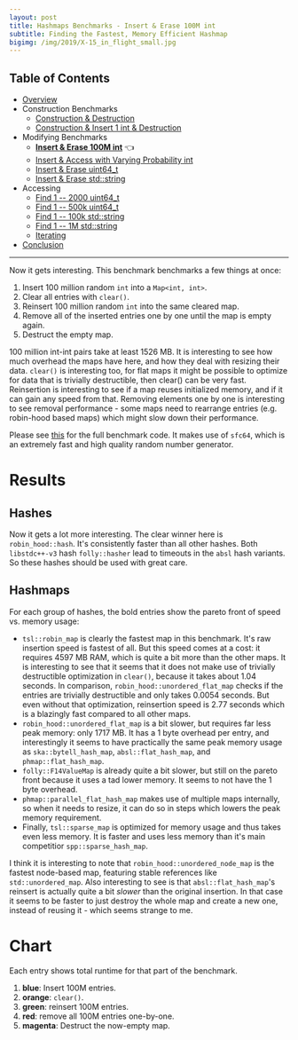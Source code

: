 ```yaml
---
layout: post
title: Hashmaps Benchmarks - Insert & Erase 100M int
subtitle: Finding the Fastest, Memory Efficient Hashmap
bigimg: /img/2019/X-15_in_flight_small.jpg
---
```


## Table of Contents

* [Overview](/2019/04/01/hashmap-benchmarks-01-overview/)
* Construction Benchmarks
   * [Construction & Destruction](/2019/04/01/hashmap-benchmarks-02-01-result-CtorDtorEmptyMap/)
   * [Construction & Insert 1 int & Destruction](/2019/04/01/hashmap-benchmarks-02-02-result-CtorDtorSingleEntryMap/)
* Modifying Benchmarks
   * **[Insert & Erase 100M int](/2019/04/01/hashmap-benchmarks-03-01-result-InsertHugeInt/)** 👈
   * [Insert & Access with Varying Probability int](/2019/04/01/hashmap-benchmarks-03-02-result-RandomDistinct2/)
   * [Insert & Erase uint64_t](/2019/04/01/hashmap-benchmarks-03-03-result-RandomInsertErase/)
   * [Insert & Erase std::string](/2019/04/01/hashmap-benchmarks-03-04-result-RandomInsertEraseStrings/)
* Accessing
   * [Find 1 -- 2000 uint64_t](/2019/04/01/hashmap-benchmarks-04-02-result-RandomFind_2000/)
   * [Find 1 -- 500k uint64_t](/2019/04/01/hashmap-benchmarks-04-03-result-RandomFind_500000/)
   * [Find 1 -- 100k std::string](/2019/04/01/hashmap-benchmarks-04-04-result-RandomFindString/)
   * [Find 1 -- 1M std::string](/2019/04/01/hashmap-benchmarks-04-05-result-RandomFindString_1000000/)
   * [Iterating](/2019/04/01/hashmap-benchmarks-04-06-result-IterateIntegers/)
* [Conclusion](/2019/04/01/hashmap-benchmarks-05-conclusion/)

----

Now it gets interesting. This benchmark benchmarks a few things at once:

1. Insert 100 million random `int` into a `Map<int, int>`.
1. Clear all entries with `clear()`.
1. Reinsert 100 million random `int` into the same cleared map.
1. Remove all of the inserted entries one by one until the map is empty again.
1. Destruct the empty map.

100 million int-int pairs take at least 1526 MB. It is interesting to see how much overhead the maps have here, and how they deal with resizing their data. `clear()` is interesting too, for flat maps it might be possible to optimize for data that is trivially destructible, then clear() can be very fast. Reinsertion is interesting to see if a map reuses initialized memory, and if it can gain any speed from that. Removing elements one by one is interesting to see removal performance - some maps need to rearrange entries (e.g. robin-hood based maps) which might slow down their performance. 

Please see [this](https://github.com/martinus/map_benchmark/blob/master/src/benchmarks/Insert.cpp) for the full benchmark code. It makes use of `sfc64`, which is an extremely fast and high quality random number generator.

# Results

## Hashes

Now it gets a lot more interesting. The clear winner here is `robin_hood::hash`. It's consistently faster than all other hashes. Both `libstdc++-v3` hash `folly::hasher` lead to timeouts in the `absl` hash variants. So these hashes should be used with great care.

## Hashmaps

For each group of hashes, the bold entries show the pareto front of speed vs. memory usage:

* `tsl::robin_map` is clearly the fastest map in this benchmark. It's raw insertion speed is fastest of all. But this speed comes at a cost: it requires 4597 MB RAM, which is quite a bit more than the other maps. It is interesting to see that it seems that it does not make use of trivially destructible optimization in `clear()`, because it takes about 1.04 seconds. In comparison, `robin_hood::unordered_flat_map` checks if the entries are trivially destructible and only takes 0.0054 seconds. But even without that optimization, reinsertion speed is 2.77 seconds which is a blazingly fast compared to all other maps.
* `robin_hood::unordered_flat_map` is a bit slower, but requires far less peak memory: only 1717 MB. It has a 1 byte overhead per entry, and interestingly it seems to have practically the same peak memory usage as `ska::bytell_hash_map`, `absl::flat_hash_map`, and `phmap::flat_hash_map`.
* `folly::F14ValueMap` is already quite a bit slower, but still on the pareto front because it uses a tad lower memory. It seems to not have the 1 byte overhead.
* `phmap::parallel_flat_hash_map` makes use of multiple maps internally, so when it needs to resize, it can do so in steps which lowers the peak memory requirement.
* Finally, `tsl::sparse_map` is optimized for memory usage and thus takes even less memory. It is faster and uses less memory than it's main competitior `spp::sparse_hash_map`.

I think it is interesting to note that `robin_hood::unordered_node_map` is the fastest node-based map, featuring stable references like `std::unordered_map`. Also interesting to see is that `absl::flat_hash_map`'s reinsert is actually quite a bit *slower* than the original insertion. In that case it seems to be faster to just destroy the whole map and create a new one, instead of reusing it - which seems strange to me. 

# Chart
Each entry shows total runtime for that part of the benchmark.

1. **blue**: Insert 100M entries.
1. **orange**: `clear()`.
1. **green**: reinsert 100M entries.
1. **red**: remove all 100M entries one-by-one.
1. **magenta**: Destruct the now-empty map.

<script src="https://cdn.plot.ly/plotly-latest.min.js"></script>
<div id="id_3718d0ae" style="height:260em"></div>
<script>
    var colors = Plotly.d3.scale.category10().range();
    var m0y = [ "phmap::<br>parallel_node_hash_map", "std::unordered_map", "eastl::hash_map", "phmap::node_hash_map", "absl::node_hash_map", "boost::unordered_map", "boost::multi_index::<br>hashed_unique", "folly::F14NodeMap", "spp::sparse_hash_map", "<b>tsl::sparse_map</b>", "robin_hood::<br>unordered_node_map", "<b>phmap::<br>parallel_flat_hash_map</b>", "phmap::flat_hash_map", "<b>folly::F14ValueMap</b>", "absl::flat_hash_map", "ska::bytell_hash_map", "tsl::hopscotch_map", "emilib1::HashMap", "ska::flat_hash_map", "<b>robin_hood::<br>unordered_flat_map</b>", "<b>tsl::robin_map</b>"];
    var m1y = [ "phmap::<br>parallel_node_hash_map", "std::unordered_map", "eastl::hash_map", "phmap::node_hash_map", "absl::node_hash_map", "boost::unordered_map", "boost::multi_index::<br>hashed_unique", "folly::F14NodeMap", "spp::sparse_hash_map", "<b>tsl::sparse_map</b>", "robin_hood::<br>unordered_node_map", "<b>phmap::<br>parallel_flat_hash_map</b>", "phmap::flat_hash_map", "absl::flat_hash_map", "<b>folly::F14ValueMap</b>", "ska::bytell_hash_map", "tsl::hopscotch_map", "emilib1::HashMap", "ska::flat_hash_map", "<b>robin_hood::<br>unordered_flat_map</b>", "<b>tsl::robin_map</b>"];
    var m2y = [ "phmap::<br>parallel_node_hash_map", "std::unordered_map", "phmap::node_hash_map", "absl::node_hash_map", "eastl::hash_map", "boost::unordered_map", "boost::multi_index::<br>hashed_unique", "folly::F14NodeMap", "spp::sparse_hash_map", "<b>tsl::sparse_map</b>", "robin_hood::<br>unordered_node_map", "<b>phmap::<br>parallel_flat_hash_map</b>", "<b>folly::F14ValueMap</b>", "phmap::flat_hash_map", "absl::flat_hash_map", "tsl::hopscotch_map", "ska::bytell_hash_map", "emilib1::HashMap", "ska::flat_hash_map", "<b>robin_hood::<br>unordered_flat_map</b>", "<b>tsl::robin_map</b>"];
    var m3y = [ "phmap::node_hash_map", "phmap::flat_hash_map", "absl::node_hash_map", "absl::flat_hash_map", "phmap::<br>parallel_node_hash_map", "std::unordered_map", "eastl::hash_map", "boost::unordered_map", "boost::multi_index::<br>hashed_unique", "folly::F14NodeMap", "spp::sparse_hash_map", "<b>tsl::sparse_map</b>", "robin_hood::<br>unordered_node_map", "<b>phmap::<br>parallel_flat_hash_map</b>", "<b>folly::F14ValueMap</b>", "tsl::hopscotch_map", "ska::bytell_hash_map", "emilib1::HashMap", "ska::flat_hash_map", "<b>robin_hood::<br>unordered_flat_map</b>", "<b>tsl::robin_map</b>"];
    var m4y = [ "phmap::node_hash_map", "phmap::flat_hash_map", "absl::node_hash_map", "absl::flat_hash_map", "phmap::<br>parallel_node_hash_map", "std::unordered_map", "eastl::hash_map", "boost::unordered_map", "boost::multi_index::<br>hashed_unique", "folly::F14NodeMap", "spp::sparse_hash_map", "<b>tsl::sparse_map</b>", "robin_hood::<br>unordered_node_map", "<b>phmap::<br>parallel_flat_hash_map</b>", "<b>folly::F14ValueMap</b>", "ska::bytell_hash_map", "tsl::hopscotch_map", "emilib1::HashMap", "ska::flat_hash_map", "<b>robin_hood::<br>unordered_flat_map</b>", "<b>tsl::robin_map</b>"];
    var measurement_names = [ "insert 100M int", "clear 100M int", "reinsert 100M int", "remove 100M int", "destructor empty map" ];

    var data = [
        { x: [ 34.137, 39.59545, 41.4139, 25.16405, 24.74455, 33.6502, 32.589349999999996, 19.590899999999998, 24.63375, 20.25805, 16.300649999999997, 14.8356, 14.4437, 14.24495, 10.9056, 11.6269, 11.40575, 10.719100000000001, 9.046545, 8.012775, 6.67978 ],
          y: m0y, name: measurement_names[0] + ' (robin_hood::hash)', type: 'bar', orientation: 'h', yaxis: 'y', marker: { color: colors[0], },
        },
        { x: [ 12.1028, 6.1396999999999995, 11.5892, 12.0769, 12.0696, 5.991065000000001, 5.976805, 11.93455, 2.406165, 0.840023, 1.3073549999999998, 0.0411838, 0.0416275, 0.03022375, 0.0367541, 0.386626, 0.124466, 0.406495, 1.064285, 0.0054538699999999996, 1.044285 ],
          y: m0y, name: measurement_names[1] + ' (robin_hood::hash)', type: 'bar', orientation: 'h', yaxis: 'y', marker: { color: colors[1], },
        },
        { x: [ 49.15565, 24.9743, 18.9979, 40.6358, 40.103, 22.813299999999998, 18.646500000000003, 36.16265, 24.596899999999998, 15.74495, 10.41575, 14.70485, 14.5274, 14.2927, 13.76025, 6.44811, 6.746895, 4.781395, 4.524945, 4.696125, 2.774605 ],
          y: m0y, name: measurement_names[2] + ' (robin_hood::hash)', type: 'bar', orientation: 'h', yaxis: 'y', marker: { color: colors[2], },
        },
        { x: [ 20.184350000000002, 28.9088, 25.4235, 18.14605, 17.445349999999998, 30.212400000000002, 25.7814, 11.9021, 13.6167, 10.20655, 17.3543, 12.91915, 13.039200000000001, 11.11205, 14.00625, 3.93709, 3.7538549999999997, 3.6026049999999996, 2.8115949999999996, 4.192265, 3.1097099999999998 ],
          y: m0y, name: measurement_names[3] + ' (robin_hood::hash)', type: 'bar', orientation: 'h', yaxis: 'y', marker: { color: colors[3], },
        },
        { x: [ 0.1004885, 0.0682477, 0.17683749999999998, 0.09655895, 0.0963347, 0.02218545, 0.0206082, 0.027288350000000003, 0.0140955, 0.8404425, 0.11337, 0.040774450000000004, 0.04153415, 0.0301907, 0.03698745, 0.1236915, 0.05695325, 0.045899800000000004, 0.40677050000000003, 0.03629435, 0.08555170000000001 ],
          y: m0y, name: measurement_names[4] + ' (robin_hood::hash)', type: 'bar', orientation: 'h', yaxis: 'y', marker: { color: colors[4], },
            textposition: 'outside',
            text: [ "116s<br>4198MB", "99.7s<br>3986MB", "97.6s<br>4153MB", "96.1s<br>4690MB", "94.5s<br>4716MB", "92.7s<br>3774MB", "83.0s<br>3774MB", "79.6s<br>4542MB", "65.3s<br>1230MB", "<b>47.9s<br>1120MB</b>", "45.5s<br>2293MB", "<b>42.5s<br>1237MB</b>", "42.1s<br>1719MB", "<b>39.7s<br>1534MB</b>", "38.7s<br>1718MB", "22.5s<br>1717MB", "22.1s<br>3061MB", "19.6s<br>2293MB", "17.9s<br>4600MB", "<b>16.9s<br>1717MB</b>", "<b>13.7s<br>4597MB</b>" ],
        },
        { x: [ 34.6117, 39.59375, 41.094, 25.4925, 24.94295, 33.518, 32.7066, 19.654600000000002, 25.0517, 20.4631, 16.78015, 14.994, 14.49465, 13.859, 14.32375, 11.6955, 11.77035, 10.7469, 9.294364999999999, 8.43496, 6.939814999999999 ],
          y: m1y, name: measurement_names[0] + ' (absl::Hash)', type: 'bar', orientation: 'h', yaxis: 'y2', marker: { color: colors[0], },
        },
        { x: [ 12.0024, 6.247665, 11.635100000000001, 12.0936, 12.0841, 5.902559999999999, 5.9186049999999994, 12.03455, 1.7790599999999999, 0.8233809999999999, 1.311925, 0.04102485, 0.04169955, 0.0394552, 0.032602599999999995, 0.38625149999999997, 0.1255445, 0.42315400000000003, 1.057785, 0.005454795, 1.03822 ],
          y: m1y, name: measurement_names[1] + ' (absl::Hash)', type: 'bar', orientation: 'h', yaxis: 'y2', marker: { color: colors[1], },
        },
        { x: [ 50.950050000000005, 25.6336, 18.396749999999997, 40.935649999999995, 40.49185, 22.317050000000002, 18.2821, 36.23485, 25.652050000000003, 15.808250000000001, 10.5715, 14.75935, 14.50795, 13.85525, 14.5042, 6.563815, 6.951465, 4.9989349999999995, 4.5984300000000005, 5.158825, 2.790685 ],
          y: m1y, name: measurement_names[2] + ' (absl::Hash)', type: 'bar', orientation: 'h', yaxis: 'y2', marker: { color: colors[2], },
        },
        { x: [ 20.27805, 29.275, 25.62465, 18.2598, 17.4488, 29.575899999999997, 25.472450000000002, 12.03345, 13.6759, 10.233450000000001, 17.3748, 13.200099999999999, 12.997, 14.078050000000001, 11.379249999999999, 3.977785, 3.705615, 3.825665, 2.93654, 4.33915, 3.181875 ],
          y: m1y, name: measurement_names[3] + ' (absl::Hash)', type: 'bar', orientation: 'h', yaxis: 'y2', marker: { color: colors[3], },
        },
        { x: [ 0.1023655, 0.06835925, 0.1333965, 0.09735735000000001, 0.11755099999999999, 0.02149635, 0.020614399999999998, 0.0272918, 0.0143814, 0.8354035, 0.1180585, 0.040961449999999996, 0.042618500000000004, 0.0392862, 0.03266905, 0.1216005, 0.058876349999999994, 0.043818449999999995, 0.4047845, 0.0378997, 0.084713 ],
          y: m1y, name: measurement_names[4] + ' (absl::Hash)', type: 'bar', orientation: 'h', yaxis: 'y2', marker: { color: colors[4], },
            textposition: 'outside',
            text: [ "118s<br>4196MB", "101s<br>3986MB", "96.9s<br>4153MB", "96.9s<br>4712MB", "95.1s<br>4734MB", "91.3s<br>3774MB", "82.4s<br>3774MB", "80.0s<br>4542MB", "66.2s<br>1230MB", "<b>48.2s<br>1119MB</b>", "46.2s<br>2293MB", "<b>43.0s<br>1210MB</b>", "42.1s<br>1719MB", "41.9s<br>1718MB", "<b>40.3s<br>1534MB</b>", "22.7s<br>1717MB", "22.6s<br>3061MB", "20.0s<br>2293MB", "18.3s<br>4600MB", "<b>18.0s<br>1717MB</b>", "<b>14.0s<br>4597MB</b>" ],
        },
        { x: [ 35.65835, 39.6849, 26.6964, 26.2414, 41.596599999999995, 33.9436, 32.950900000000004, 20.17235, 25.383899999999997, 20.71925, 17.4568, 15.1344, 14.7014, 14.158249999999999, 11.7774, 12.17615, 11.67845, 11.476600000000001, 9.42051, 8.81049, 7.42228 ],
          y: m2y, name: measurement_names[0] + ' (FNV1a)', type: 'bar', orientation: 'h', yaxis: 'y3', marker: { color: colors[0], },
        },
        { x: [ 12.0853, 6.175985, 12.08445, 12.18805, 11.59205, 5.9609000000000005, 5.933485, 12.016200000000001, 1.11545, 0.828782, 1.31172, 0.0408185, 0.0302172, 0.0426733, 0.03692525, 0.125806, 0.384351, 0.4154215, 1.05944, 0.00544304, 1.0370300000000001 ],
          y: m2y, name: measurement_names[1] + ' (FNV1a)', type: 'bar', orientation: 'h', yaxis: 'y3', marker: { color: colors[1], },
        },
        { x: [ 50.5439, 25.6265, 42.0285, 41.731049999999996, 18.83985, 22.893099999999997, 18.872, 36.65875, 26.5337, 15.822199999999999, 10.319749999999999, 15.063600000000001, 14.8607, 12.6325, 11.84695, 7.276485, 6.659865, 5.434089999999999, 4.73646, 5.239305, 3.4185499999999998 ],
          y: m2y, name: measurement_names[2] + ' (FNV1a)', type: 'bar', orientation: 'h', yaxis: 'y3', marker: { color: colors[2], },
        },
        { x: [ 20.7865, 29.15365, 18.2548, 17.62025, 25.3301, 29.76965, 25.48995, 12.3711, 13.690999999999999, 10.49495, 17.3204, 13.352799999999998, 11.4449, 13.144649999999999, 14.0957, 4.106535, 4.255025, 4.1677599999999995, 3.2466749999999998, 4.427235, 3.48832 ],
          y: m2y, name: measurement_names[3] + ' (FNV1a)', type: 'bar', orientation: 'h', yaxis: 'y3', marker: { color: colors[3], },
        },
        { x: [ 0.1236835, 0.06803635, 0.0965109, 0.09647875, 0.1325755, 0.02265925, 0.020844849999999998, 0.027395799999999998, 0.0141995, 0.828391, 0.1155255, 0.04286525, 0.0301467, 0.04181455, 0.0368403, 0.0595404, 0.12131549999999999, 0.0441938, 0.40692649999999997, 0.036859050000000004, 0.0844547 ],
          y: m2y, name: measurement_names[4] + ' (FNV1a)', type: 'bar', orientation: 'h', yaxis: 'y3', marker: { color: colors[4], },
            textposition: 'outside',
            text: [ "119s<br>4196MB", "101s<br>3986MB", "99.2s<br>4717MB", "97.9s<br>4734MB", "97.5s<br>4153MB", "92.6s<br>3774MB", "83.3s<br>3774MB", "81.2s<br>4542MB", "66.7s<br>1230MB", "<b>48.7s<br>1119MB</b>", "46.5s<br>2293MB", "<b>43.6s<br>1233MB</b>", "<b>41.1s<br>1534MB</b>", "40.0s<br>1719MB", "37.8s<br>1718MB", "23.7s<br>3061MB", "23.1s<br>1717MB", "21.5s<br>2293MB", "18.9s<br>4600MB", "<b>18.5s<br>1717MB</b>", "<b>15.5s<br>4597MB</b>" ],
        },
        { x: [ 0, 0, 0, 0, 33.9423, 38.900549999999996, 37.5437, 33.1457, 31.834049999999998, 19.797600000000003, 24.38845, 20.0932, 16.3087, 14.71635, 14.05405, 11.31045, 10.7677, 10.3179, 8.81495, 8.01291, 6.43342 ],
          y: m3y, name: measurement_names[0] + ' (libstdc++-v3)', type: 'bar', orientation: 'h', yaxis: 'y4', marker: { color: colors[0], },
        },
        { x: [ 0, 0, 0, 0, 11.961, 6.1679200000000005, 11.6466, 5.976990000000001, 5.93216, 11.97725, 1.114395, 0.8329225, 1.311665, 0.0414707, 0.03021555, 0.125429, 0.38795100000000005, 0.40853, 1.09226, 0.00546376, 1.0539399999999999 ],
          y: m3y, name: measurement_names[1] + ' (libstdc++-v3)', type: 'bar', orientation: 'h', yaxis: 'y4', marker: { color: colors[1], },
        },
        { x: [ 0, 0, 0, 0, 50.39275, 24.609, 18.72455, 21.86175, 18.127200000000002, 36.68275, 25.6044, 15.921899999999999, 10.525500000000001, 14.5759, 14.210799999999999, 6.6469000000000005, 5.74176, 4.545975, 4.526875, 4.632745, 2.662235 ],
          y: m3y, name: measurement_names[2] + ' (libstdc++-v3)', type: 'bar', orientation: 'h', yaxis: 'y4', marker: { color: colors[2], },
        },
        { x: [ 0, 0, 0, 0, 20.830399999999997, 28.8453, 25.40735, 29.1931, 25.19115, 11.778099999999998, 13.51295, 10.25695, 17.5531, 12.8751, 11.22825, 3.4113249999999997, 3.77418, 3.606265, 2.63334, 4.05891, 2.740135 ],
          y: m3y, name: measurement_names[3] + ' (libstdc++-v3)', type: 'bar', orientation: 'h', yaxis: 'y4', marker: { color: colors[3], },
        },
        { x: [ 0, 0, 0, 0, 0.5649425, 0.06815635, 0.1331185, 0.0219629, 0.0209347, 0.0273286, 0.014119099999999999, 0.838443, 0.113712, 0.041435200000000005, 0.03025445, 0.0578818, 0.14018599999999998, 0.04385165, 0.4047325, 0.03816715, 0.08430445 ],
          y: m3y, name: measurement_names[4] + ' (libstdc++-v3)', type: 'bar', orientation: 'h', yaxis: 'y4', marker: { color: colors[4], },
            textposition: 'outside',
            text: [ "timeout", "timeout", "timeout", "timeout", "118s<br>4195MB", "98.6s<br>3986MB", "93.5s<br>4153MB", "90.2s<br>3774MB", "81.1s<br>3774MB", "80.3s<br>4472MB", "64.6s<br>1230MB", "<b>47.9s<br>1116MB</b>", "45.8s<br>2293MB", "<b>42.3s<br>1219MB</b>", "<b>39.6s<br>1534MB</b>", "21.6s<br>3061MB", "20.8s<br>1717MB", "18.9s<br>2293MB", "17.5s<br>4600MB", "<b>16.7s<br>1717MB</b>", "<b>13.0s<br>4597MB</b>" ],
        },
        { x: [ 0, 0, 0, 0, 35.542100000000005, 40.85445, 39.314499999999995, 33.75364999999999, 32.54675, 20.3152, 25.676299999999998, 20.771500000000003, 18.7208, 15.43055, 14.892800000000001, 12.05495, 12.05555, 11.500699999999998, 10.06055, 9.58469, 7.68047 ],
          y: m4y, name: measurement_names[0] + ' (folly::hasher)', type: 'bar', orientation: 'h', yaxis: 'y5', marker: { color: colors[0], },
        },
        { x: [ 0, 0, 0, 0, 12.094650000000001, 6.195625, 11.58075, 5.9747900000000005, 5.89313, 11.939699999999998, 2.42347, 0.8311815, 1.307485, 0.04130445, 0.03018195, 0.3864195, 0.125831, 0.40614150000000004, 1.06355, 0.005435775, 1.04647 ],
          y: m4y, name: measurement_names[1] + ' (folly::hasher)', type: 'bar', orientation: 'h', yaxis: 'y5', marker: { color: colors[1], },
        },
        { x: [ 0, 0, 0, 0, 50.46005, 25.645899999999997, 19.146349999999998, 22.5345, 18.784100000000002, 36.63665, 25.591749999999998, 15.85305, 9.91714, 15.0667, 14.930250000000001, 6.75028, 7.13134, 5.28754, 5.10006, 5.68849, 3.43095 ],
          y: m4y, name: measurement_names[2] + ' (folly::hasher)', type: 'bar', orientation: 'h', yaxis: 'y5', marker: { color: colors[2], },
        },
        { x: [ 0, 0, 0, 0, 20.371000000000002, 28.59655, 25.323999999999998, 29.4077, 25.19865, 12.3153, 13.9145, 10.512550000000001, 17.32075, 13.421, 11.466349999999998, 4.364325, 4.260350000000001, 4.049495, 3.423825, 4.7356750000000005, 3.52102 ],
          y: m4y, name: measurement_names[3] + ' (folly::hasher)', type: 'bar', orientation: 'h', yaxis: 'y5', marker: { color: colors[3], },
        },
        { x: [ 0, 0, 0, 0, 0.1006055, 0.06830585, 0.17685, 0.0215867, 0.02065055, 0.02728425, 0.0141233, 0.8378715, 0.1131335, 0.04378425, 0.0302235, 0.1224655, 0.0599468, 0.044055300000000006, 0.404845, 0.037406800000000004, 0.08425975 ],
          y: m4y, name: measurement_names[4] + ' (folly::hasher)', type: 'bar', orientation: 'h', yaxis: 'y5', marker: { color: colors[4], },
            textposition: 'outside',
            text: [ "timeout", "timeout", "timeout", "timeout", "119s<br>4195MB", "101s<br>3986MB", "95.5s<br>4153MB", "91.7s<br>3774MB", "82.4s<br>3774MB", "81.2s<br>4489MB", "67.6s<br>1231MB", "<b>48.8s<br>1120MB</b>", "47.4s<br>2293MB", "<b>44.0s<br>1233MB</b>", "<b>41.3s<br>1534MB</b>", "23.7s<br>1717MB", "23.6s<br>3061MB", "21.3s<br>2293MB", "20.1s<br>4600MB", "<b>20.1s<br>1717MB</b>", "<b>15.8s<br>4597MB</b>" ],
        },
    ];

    var layout = {
        // title: { text: 'InsertHugeInt'},
        grid: {
            ygap: 0.1,
            subplots: [
            ['xy'],
            ['xy2'],
            ['xy3'],
            ['xy4'],
            ['xy5'],
        ] },

        barmode: 'stack',
        yaxis: { title: 'robin_hood::hash', automargin: true, },
        yaxis2: { title: 'absl::Hash', automargin: true, },
        yaxis3: { title: 'FNV1a', automargin: true, },
        yaxis4: { title: 'libstdc++-v3', automargin: true, },
        yaxis5: { title: 'folly::hasher', automargin: true, },
        xaxis: { automargin: true,  range: [0, 126.86819388500003]  },
        legend: { traceorder: 'normal' },
        margin: { pad: 0, l:0, r:0, t:0, b:0, },
        showlegend:false,
    };

    Plotly.newPlot('id_3718d0ae', data, layout);
</script>
